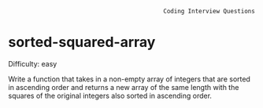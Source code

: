                                                 Coding Interview Questions
# sorted-squared-array
Difficulty: easy

Write a function that takes in a non-empty array of integers that are sorted
in ascending order and returns a new array of the same length with the squares
of the original integers also sorted in ascending order.
